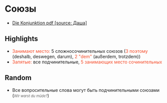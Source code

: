 # Союзы

- [Die Konjunktion pdf \[source: Даша\]](./assets/001-conjunction-daria.pdf)

## Highlights

- <span style="color:#F54927">Занимают место:</span> 5 сложносочинительных союзов (<span style="color:#F54927">3 поэтому</span> (deshalb, deswegen, darum), <span style="color:#F54927">2 "dem"</span> (außerdem, trotzdem))
- <span style="color:#F54927">Запятые:</span> все подчинительные, <span style="color:#F54927">5 занимающих место сочинительных</span>

## Random

- Все вопросительные слова могут быть подчинительными союзами (<span style="font-size:0.8em;color:#636363">*Wir warst du müde?*</span>)